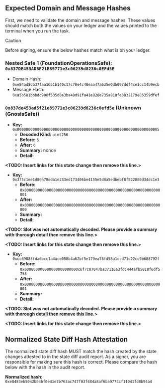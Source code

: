 ## Expected Domain and Message Hashes

First, we need to validate the domain and message hashes. These values should match both the values on your ledger and
the values printed to the terminal when you run the task.

> [!CAUTION]
>
> Before signing, ensure the below hashes match what is on your ledger.
>
> ### Nested Safe 1 (FoundationOperationsSafe): `0x837DE453AD5F21E89771e3c06239d8236c0EFd5E`
>
> - Domain Hash: `0xe84ad8db37faa1651b140c17c70e4c48eaa47a635e0db097ddf4ce1cc14b9ecb`
> - Message Hash: `0xa5b581bbbdd908f535d8a3ba49d91fa41e828e735a918fe3832179e85359dfef`

### `0x837de453ad5f21e89771e3c06239d8236c0efd5e` (Unknown (GnosisSafe)) 
  
- **Key:**          `0x0000000000000000000000000000000000000000000000000000000000000005`
  - **Decoded Kind:** `uint256`
  - **Before:** `5`
  - **After:** `6`
  - **Summary:** nonce
  - **Detail:** 
  
**<TODO: Insert links for this state change then remove this line.>**
  
- **Key:**          `0x3f5c1ee1d80a78eda1e233ed173406be4155e5d8a5edbebf8f522080d34dc1e3`
  - **Before:** `0x0000000000000000000000000000000000000000000000000000000000000001`
  - **After:** `0x0000000000000000000000000000000000000000000000000000000000000000`
  - **Summary:** 
  - **Detail:** 
  
**<TODO: Slot was not automatically decoded. Please provide a summary with thorough detail then remove this line.>**
  
**<TODO: Insert links for this state change then remove this line.>**
  
- **Key:**          `0xcc69885fda6bcc1a4ace058b4a62bf5e179ea78fd58a1ccd71c22cc9b688792f`
  - **Before:** `0x000000000000000000000000c6f7c07047ba37116a3fdc444afb5018f6df5758`
  - **After:** `0x0000000000000000000000000000000000000000000000000000000000000001`
  - **Summary:** 
  - **Detail:** 
  
**<TODO: Slot was not automatically decoded. Please provide a summary with thorough detail then remove this line.>**
  
**<TODO: Insert links for this state change then remove this line.>**

## Normalized State Diff Hash Attestation

The normalized state diff hash MUST match the hash created by the state changes attested to in the state diff audit report.
As a signer, you are responsible for making sure this hash is correct. Please compare the hash below with the hash in the audit report.

**Normalized hash:** `0xe8483eb5042b04bf0e41e7b763ac747f03f484a8af6ba9773cf11041fd8b94a4`